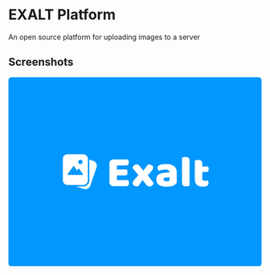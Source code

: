 
# EXALT Platform

An open source platform for uploading images to a server
## Screenshots

![App Screenshot](exalt.jpeg)

